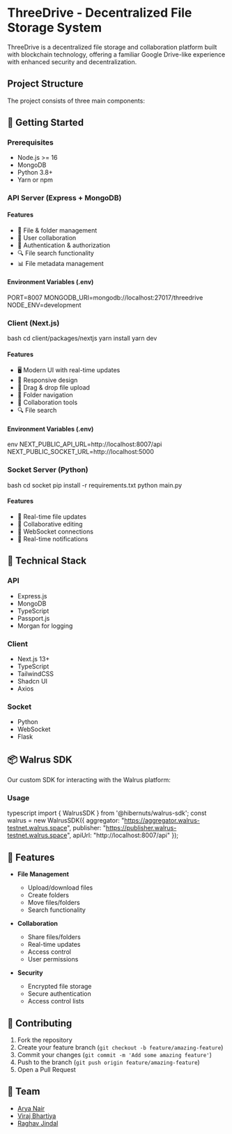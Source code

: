 # ThreeDrive - Decentralized File Storage System

ThreeDrive is a decentralized file storage and collaboration platform built with blockchain technology, offering a familiar Google Drive-like experience with enhanced security and decentralization.

## Project Structure

The project consists of three main components:

## 🚀 Getting Started

### Prerequisites

- Node.js >= 16
- MongoDB
- Python 3.8+
- Yarn or npm

### API Server (Express + MongoDB)

#### Features

- 📁 File & folder management
- 👥 User collaboration
- 🔐 Authentication & authorization
- 🔍 File search functionality
- 📊 File metadata management

#### Environment Variables (.env)

PORT=8007
MONGODB_URI=mongodb://localhost:27017/threedrive
NODE_ENV=development

### Client (Next.js)

bash
cd client/packages/nextjs
yarn install
yarn dev

#### Features

- 🖥 Modern UI with real-time updates
- 📱 Responsive design
- 🔄 Drag & drop file upload
- 📂 Folder navigation
- 🤝 Collaboration tools
- 🔍 File search

#### Environment Variables (.env)

env
NEXT_PUBLIC_API_URL=http://localhost:8007/api
NEXT_PUBLIC_SOCKET_URL=http://localhost:5000

### Socket Server (Python)

bash
cd socket
pip install -r requirements.txt
python main.py

#### Features

- 🔄 Real-time file updates
- 👥 Collaborative editing
- 📡 WebSocket connections
- 🔔 Real-time notifications

## 🔧 Technical Stack

### API

- Express.js
- MongoDB
- TypeScript
- Passport.js
- Morgan for logging

### Client

- Next.js 13+
- TypeScript
- TailwindCSS
- Shadcn UI
- Axios

### Socket

- Python
- WebSocket
- Flask

## 📦 Walrus SDK

Our custom SDK for interacting with the Walrus platform:

### Usage

typescript
import { WalrusSDK } from '@hibernuts/walrus-sdk';
const walrus = new WalrusSDK({
aggregator: "https://aggregator.walrus-testnet.walrus.space",
publisher: "https://publisher.walrus-testnet.walrus.space",
apiUrl: "http://localhost:8007/api"
});

## 🌟 Features

- **File Management**

  - Upload/download files
  - Create folders
  - Move files/folders
  - Search functionality

- **Collaboration**

  - Share files/folders
  - Real-time updates
  - Access control
  - User permissions

- **Security**
  - Encrypted file storage
  - Secure authentication
  - Access control lists

## 🤝 Contributing

1. Fork the repository
2. Create your feature branch (`git checkout -b feature/amazing-feature`)
3. Commit your changes (`git commit -m 'Add some amazing feature'`)
4. Push to the branch (`git push origin feature/amazing-feature`)
5. Open a Pull Request


## 👥 Team

- [Arya Nair](https://github.com/Arya-a-nair)
- [Viraj Bhartiya](https://github.com/virajbhartiya)
- [Raghav Jindal](https://github.com/hibernuts)
